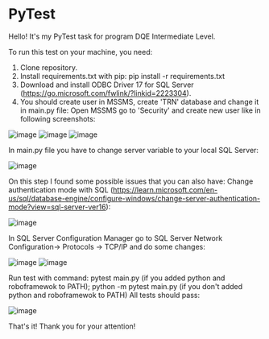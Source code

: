 # PyTest

Hello! It's my PyTest task for program DQE Intermediate Level.

To run this test on your machine, you need:

1. Clone repository.
2. Install requirements.txt with pip: pip install -r requirements.txt
3. Download and install ODBC Driver 17 for SQL Server (https://go.microsoft.com/fwlink/?linkid=2223304).
4. You should create user in MSSMS, create 'TRN' database and change it in main.py file: Open MSSMS go to 'Security' and create new user like in following screenshots:

![image](https://user-images.githubusercontent.com/104168878/232730140-279dc273-90af-4e39-8f27-679a7fed64e9.png)
![image](https://user-images.githubusercontent.com/104168878/232730210-5029fc39-bb15-4082-a586-d41f08e9478c.png)
![image](https://user-images.githubusercontent.com/104168878/232730255-330fa436-97e8-49fe-9e7a-eca4b04212e7.png)

In main.py file you have to change server variable to your local SQL Server:

![image](https://user-images.githubusercontent.com/104168878/232731440-0460cc99-0c30-4baa-b0ce-761a6fffdb65.png)

On this step I found some possible issues that you can also have: Change authentication mode with SQL (https://learn.microsoft.com/en-us/sql/database-engine/configure-windows/change-server-authentication-mode?view=sql-server-ver16):

![image](https://user-images.githubusercontent.com/104168878/232732321-50c1e905-6dab-4ac2-9e97-dce9d5c7b529.png)

In SQL Server Configuration Manager go to SQL Server Network Configuration-> Protocols -> TCP/IP and do some changes:

![image](https://user-images.githubusercontent.com/104168878/232732411-32583cc1-2e3c-4b48-a897-147d62bbc3d7.png)
![image](https://user-images.githubusercontent.com/104168878/232732457-cb4bb37b-a300-42dc-b23c-70c0963d7fbd.png)

Run test with command: pytest main.py (if you added python and roboframewok to PATH);
python -m pytest main.py (if you don't added python and roboframewok to PATH)
All tests should pass:

![image](https://user-images.githubusercontent.com/104168878/232733174-5aedc41b-bb54-4623-805f-3093b2c690d4.png)

That's it! Thank you for your attention!
